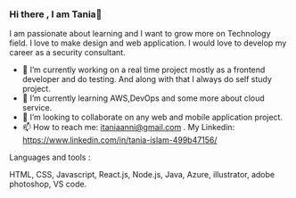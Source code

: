 ### Hi there , I am Tania👋

I am passionate about learning and I want to grow more on Technology field. I love to make design and web application. I would love to develop my career as a security consultant.

- 🔭 I’m currently working on a real time project mostly as a frontend developer and do testing. And along with that I always do self study project. 
- 🌱 I’m currently learning AWS,DevOps and some more about cloud service.
- 👯 I’m looking to collaborate on any web and mobile application project.
- 📫 How to reach me: itaniaanni@gmail.com . My Linkedin: https://www.linkedin.com/in/tania-islam-499b47156/

Languages and tools :

HTML, CSS, Javascript, React.js, Node.js, Java, Azure, illustrator, adobe photoshop, VS code.
